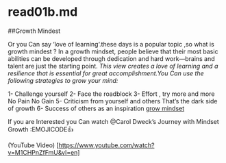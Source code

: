 # read01b.md
##Growth Mindest

Or you Can say ‘love of learning‘.these days is a popular topic ,so what is growth mindest ? In a growth mindset, people believe that their most basic abilities can be developed through dedication and hard work—brains and talent are just the starting point.
*This view creates a love of learning and a resilience that is essential for great accomplishment.You Can use the following strategies to grow your mind:*

 1- Challenge yourself
 2- Face the roadblock
 3- Effort , try more and more No Pain No Gain
 5- Criticism from yourself and others That’s the dark side of growth
 6- Success of others as an inspiration
[grow mindset](https://irp-cdn.multiscreensite.com/069d5d93/dms3rep/multi/fixed.png)

If you are Interested you Can watch @Carol Dweck’s Journey with Mindset Growth :EMOJICODE:+1:

(YouTube Video) [https://www.youtube.com/watch?v=M1CHPnZfFmU&vl=en]
